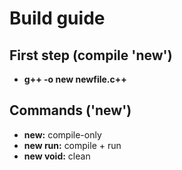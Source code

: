 # Build guide

## First step (compile 'new')
* **g++ -o new newfile.c++**

## Commands ('new')
* **new:** compile-only
* **new run:** compile + run
* **new void:** clean
